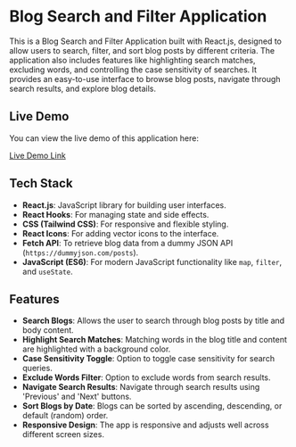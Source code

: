 # Blog Search and Filter Application

This is a Blog Search and Filter Application built with React.js, designed to allow users to search, filter, and sort blog posts by different criteria. The application also includes features like highlighting search matches, excluding words, and controlling the case sensitivity of searches. It provides an easy-to-use interface to browse blog posts, navigate through search results, and explore blog details.

## Live Demo

You can view the live demo of this application here:

[Live Demo Link](https://marrfa.netlify.app/)



## Tech Stack

- **React.js**: JavaScript library for building user interfaces.
- **React Hooks**: For managing state and side effects.
- **CSS (Tailwind CSS)**: For responsive and flexible styling.
- **React Icons**: For adding vector icons to the interface.
- **Fetch API**: To retrieve blog data from a dummy JSON API (`https://dummyjson.com/posts`).
- **JavaScript (ES6)**: For modern JavaScript functionality like `map`, `filter`, and `useState`.

## Features

- **Search Blogs**: Allows the user to search through blog posts by title and body content.
- **Highlight Search Matches**: Matching words in the blog title and content are highlighted with a background color.
- **Case Sensitivity Toggle**: Option to toggle case sensitivity for search queries.
- **Exclude Words Filter**: Option to exclude words from search results.
- **Navigate Search Results**: Navigate through search results using 'Previous' and 'Next' buttons.
- **Sort Blogs by Date**: Blogs can be sorted by ascending, descending, or default (random) order.
- **Responsive Design**: The app is responsive and adjusts well across different screen sizes.

